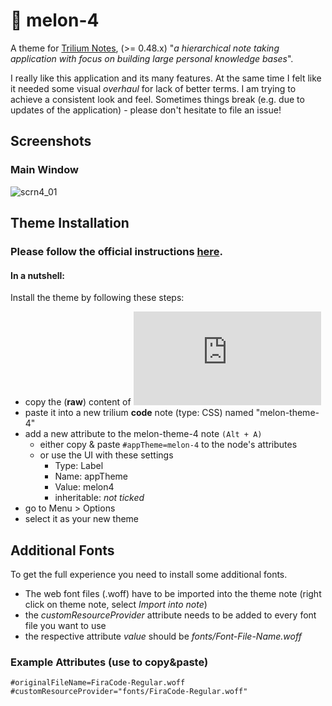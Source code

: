 # 🍋 melon-4
A theme for [Trilium Notes](https://github.com/zadam/trilium), (>= 0.48.x) "_a hierarchical note taking application with focus on building large personal knowledge bases_". 

I really like this application and its many features. At the same time I felt like it needed some visual _overhaul_ for lack of better terms. I am trying to achieve a consistent look and feel. Sometimes things break (e.g. due to updates of the application) - please don't hesitate to file an issue!

## Screenshots
### Main Window
![scrn4_01](https://user-images.githubusercontent.com/28687075/192508241-88fb757e-9c85-4272-b2e4-7da5da79ec5e.png "More info below!")

## Theme Installation

### Please follow the official instructions [here](https://github.com/zadam/trilium/wiki/Themes).

#### In a nutshell:
Install the theme by following these steps:
- copy the (**raw**) content of ![trilium-theme-melon-4.css](https://raw.githubusercontent.com/raphwriter/trilium-theme-melon/master/melon-theme-4.css)
- paste it into a new trilium **code** note (type: CSS) named "melon-theme-4"
- add a new attribute to the melon-theme-4 note `(Alt + A)`
  - either copy & paste `#appTheme=melon-4` to the node's attributes
  - or use the UI with these settings
    - Type: Label
    - Name: appTheme
    - Value: melon4
    - inheritable: _not ticked_
- go to Menu > Options
- select it as your new theme

## Additional Fonts
To get the full experience you need to install some additional fonts.
- The web font files (.woff) have to be imported into the theme note (right click on theme note, select _Import into note_)
- the _customResourceProvider_ attribute needs to be added to every font file you want to use
- the respective attribute _value_ should be _fonts/Font-File-Name.woff_

### Example Attributes (use to copy&paste)

```
#originalFileName=FiraCode-Regular.woff #customResourceProvider="fonts/FiraCode-Regular.woff"

```

